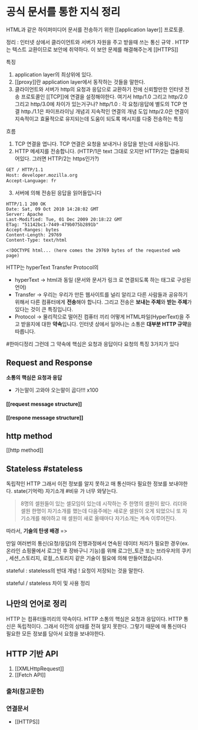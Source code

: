 # 공식 문서를 통한 지식 정리 
HTML과 같은 하이퍼미디어 문서를 전송하기 위한 [[application layer]] 프로토콜.



정리 : 인터넷 상에서 클라이언트와 서버가 자원을 주고 받을때 쓰는 통신 규약 . HTTP는 텍스트 교환이므로 보안에 취약하다. 이 보안 문제를 해결해주는게 [[HTTPS]]

특징
1. application layer의 최상위에 있다. 
2. [[proxy]]란 application layer에서 동작하는 것들을 말한다. 
3. 클라이언트와 서버가 http의 요청과 응답으로 교환하기 전에 신뢰할만한 인터넷 전송 프로토콜인 [[TCP]]에 연결을 설정해야한다. 
	여기서 http/1.0 그리고 http/2.0 그리고 http/3.0에 차이가 있는거구나? 
	http/1.0 : 각 요청/응답에 별도의 TCP 연결
	http./1.1은 파이프라이닝 개념괴 지속적인 연결의 개념 도입 
	http/2.0은 연결이 지속적이고 효율적으로 유지되는데 도움이 되도록 메시지를 다중 전송하는 특징

흐름 
1. TCP 연결을 엽니다. TCP 연결은 요청을 보내거나 응답을 받는데 사용됩니다.
2. HTTP 메세지를 전송합니다.  (HTTP/1은 text 그대로 오지만 HTTP/2는 캡슐화되어있다. 그러면 HTTP/2는 https인가?)
```html
GET / HTTP/1.1
Host: developer.mozilla.org
Accept-Language: fr
```
3. 서버에 의해 전송된 응답을 읽어들입니다
```
HTTP/1.1 200 OK
Date: Sat, 09 Oct 2010 14:28:02 GMT
Server: Apache
Last-Modified: Tue, 01 Dec 2009 20:18:22 GMT
ETag: "51142bc1-7449-479b075b2891b"
Accept-Ranges: bytes
Content-Length: 29769
Content-Type: text/html

<!DOCTYPE html... (here comes the 29769 bytes of the requested web page)
```


HTTP는 hyperText Transfer Protocol의 
- hyperText -> html과 동일 (문서와 문서가 링크 로 연결되도록 하는 태그로 구성된 언어)
- Transfer -> 우리는 우리가 만든 웹사이트를 널리 알리고 다른 사람들과 공유하기 위해서 다른 컴퓨터에게 **전송**해야 합니다. 그리고 전송은 **보내는 주체**와 **받는 주체**가 있다는 것이 큰 특징입니다.
- Protocol -> 물리적으로 떨어진 컴퓨터 끼리 어떻게 HTML파일(HyperText)을 주고 받을지에 대한 **약속**입니다. 인터넷 상에서 일어나는 소통은 **대부분 HTTP 규약**을 따릅니다.

#한마디정리 그런데 그 약속에 핵심은 요청과 응답이다 요청의 특징 3가지가 있다
## Request and Response
**소통의 핵심은 요청과 응답**
- 가는말이 고와야 오는말이 곱다!!! x100

#### [[request message structure]]
#### [[respone message structure]]


## http method
[[http method]]


## Stateless #stateless
독립적인 HTTP 그래서 이전 정보를 알지 못하고 매 통신마다 필요한 정보를 보내야한다. 
state(기억력)
자기소개 #비유 가 너무 와닿는다. 
> 8명의 셀원들이 있는 셀모임이 있는데  시작하는 주 한명의 셀원이 왔다. 리더와 셀원 한명이 자기소개를 했는데 다음주에는 새로운 셀원이 오게 되었으니 또 자기소개를 해야하고 매 셀원이 새로 올때마다 자기소개는 계속 이루어진다. 

따라서, **기술의 탄생 배경** => 

만일 여러번의 통신(요청/응답)의 진행과정에서 연속된 데이터 처리가 필요한 경우(ex. 온라인 쇼핑몰에서 로그인 후 장바구니 기능)를 위해 로그인_토큰 또는 브라우저의 쿠키 , 세션_스토리지, 로컬_스토리지 같은 기술이 필요에 의해 만들어졌습니다.

stateful : stateless의 반대 개념 ! 요청이 저장되는 것을 말한다. 

stateful / stateless 차이 및 사용 정리

## 나만의 언어로 정리
HTTP 는 컴퓨터들끼리의 약속이다. HTTP 소통의 핵심은 요청과 응답이다. HTTP 통신은 독립적이다. 그래서 이전의 상태를 전혀 알지 못한다. 그렇기 때문에 매 통신마다 필요한 모든 정보를 담아서 요청을 보내야한다. 



## HTTP 기반 API
1. [[XMLHttpRequest]]
2. [[Fetch API]]

### 출처(참고문헌)

### 연결문서
- [[HTTPS]] 
